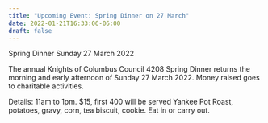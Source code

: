 ```yaml
---
title: "Upcoming Event: Spring Dinner on 27 March"
date: 2022-01-21T16:33:06-06:00
draft: false
---
```

Spring Dinner Sunday 27 March 2022
<!--more-->
The annual Knights of Columbus Council 4208 Spring Dinner returns the morning and early afternoon of Sunday 27 March 2022. Money raised goes to charitable activities.

Details:
11am to 1pm. $15, first 400 will be served Yankee Pot Roast, potatoes, gravy, corn, tea biscuit, cookie. Eat in or carry out.